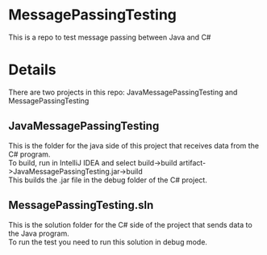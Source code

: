 # MessagePassingTesting
This is a repo to test message passing between Java and C#

# Details
There are two projects in this repo: JavaMessagePassingTesting and MessagePassingTesting

## JavaMessagePassingTesting
This is the folder for the java side of this project that receives data from the C# program.\
To build, run in IntelliJ IDEA and select build->build artifact->JavaMessagePassingTesting.jar->build\
This builds the .jar file in the debug folder of the C# project.

## MessagePassingTesting.sln
This is the solution folder for the C# side of the project that sends data to the Java program.\
To run the test you need to run this solution in debug mode.
